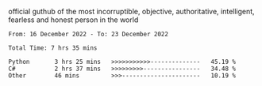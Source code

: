 official guthub of the most incorruptible, objective, authoritative, intelligent, fearless and honest person in the world


<!--START_SECTION:waka-->

```text
From: 16 December 2022 - To: 23 December 2022

Total Time: 7 hrs 35 mins

Python       3 hrs 25 mins   >>>>>>>>>>>--------------   45.19 %
C#           2 hrs 37 mins   >>>>>>>>>----------------   34.48 %
Other        46 mins         >>>----------------------   10.19 %
```

<!--END_SECTION:waka-->
